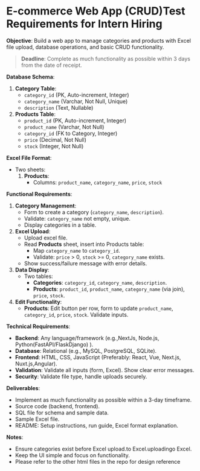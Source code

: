 # E-commerce Web App (CRUD)Test Requirements for Intern Hiring

**Objective**: Build a web app to manage categories and products with Excel file upload, database operations, and basic CRUD functionality. 

> **Deadline**: Complete as much functionality as possible within 3 days from the date of receipt.
> 

**Database Schema**:

1. **Category Table**:
    - `category_id` (PK, Auto-increment, Integer)
    - `category_name` (Varchar, Not Null, Unique)
    - `description` (Text, Nullable)
2. **Products Table**:
    - `product_id` (PK, Auto-increment, Integer)
    - `product_name` (Varchar, Not Null)
    - `category_id` (FK to Category, Integer)
    - `price` (Decimal, Not Null)
    - `stock` (Integer, Not Null)

**Excel File Format**:

- Two sheets:
    1. **Products**:
        - Columns: `product_name`, `category_name`, `price`, `stock`

**Functional Requirements**:

1. **Category Management**:
    - Form to create a category (`category_name`, `description`).
    - Validate: `category_name` not empty, unique.
    - Display categories in a table.
2. **Excel Upload**:
    - Upload excel file.
    - Read **Products** sheet, insert into Products table:
        - Map `category_name` to `category_id`.
        - Validate: `price` > 0, `stock` >= 0, `category_name` exists.
    - Show success/failure message with error details.
3. **Data Display**:
    - Two tables:
        - **Categories**: `category_id`, `category_name`, `description`.
        - **Products**: `product_id`, `product_name`, `category_name` (via join), `price`, `stock`.
4. **Edit Functionality**:
    - **Products**: Edit button per row, form to update `product_name`, `category_id`, `price`, `stock`. Validate inputs.

**Technical Requirements**:

- **Backend**: Any language/framework (e.g.,NextJs, Node.js, Python(FastAPI/FlaskDjango)  ).
- **Database**: Relational (e.g., MySQL, PostgreSQL, SQLite).
- **Frontend**: HTML, CSS, JavaScript (Preferably: React, Vue, Next.js, Nuxt.js,Angular).
- **Validation**: Validate all inputs (form, Excel). Show clear error messages.
- **Security**: Validate file type, handle uploads securely.

**Deliverables**:

- Implement as much functionality as possible within a 3-day timeframe.
- Source code (backend, frontend).
- SQL file for schema and sample data.
- Sample Excel file.
- README: Setup instructions, run guide, Excel format explanation.

**Notes**:

- Ensure categories exist before Excel upload.to Excel.uploadingo Excel.
- Keep the UI simple and focus on functionality.
- Please refer to the other html files in the repo for design reference